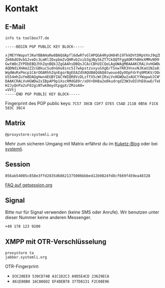 # Kontakt

## E-Mail

<code>info <span class="ritole">ta</span> toolbox77.de</code>

```
-----BEGIN PGP PUBLIC KEY BLOCK-----

xjMEYYWapxYJKwYBBAHaRw8BAQdApfl6dwRfvGlHPQGA4RyUH84h19TkkDVtDRpVXnJ9qZDNJWlu
Zm9AdG9vbGJveDc3LmRlIDxpbmZvQHRvb2xib3g3Ny5kZT7CkQQTFggAORYhBHxXMMvN99flxa0h
GwtW8cZYPDbEBQJhhZqnBQkJZgGAAhsDBQsJCAcCBhUICQoLAgUWAgMBAAAKCRALVvHGWDw2xD+/
AQDNdiXHAm2ZZcGBkucSudnGHu8inc5I7wkpstzvxyuSXgD/TSnw7KR3VnxvNJKaU1N2a8iRyg7s
WqdWuRxPmcp1CArOOARhhZqnEgorBgEEAZdVAQUBAQdAQAtwouo4QyOOpFdrFq9MSKV/OOu8IAfx
US54mhZuYm8DAQgHwn4EGBYIACYWIQR8VzDLzffX5cWtIRsLVvHGWDw2xAUCYYWapwUJCWYBgAIb
DAAKCRALVvHGWDw2xIBpAP9p1XscRMdG89r/xOV+DH8a2e0kudrqdZ3W3vDIVhEOuwD/TeBybw2P
H2JyQnPa2vF82giNTwk0mydtpgpX/ZMzoA8=
=VVtj
-----END PGP PUBLIC KEY BLOCK-----
```

Fingerprint des PGP public keys: `7C57 30CB CDF7 D7E5 C5AD 211B 0B56 F1C6 583C 36C4`

## Matrix

`@proxystore:systemli.org`

Mehr zum sicheren Umgang mit Matrix erfährst du im [Kuketz-Blog](https://www.kuketz-blog.de/element-messaging-ueber-die-matrix-messenger-teil7/) oder bei [systemli](https://www.systemli.org/service/matrix/).

## Session

`056ab54005c858e3ffd2835d68621375006bbbe412b9824fd8cf669f459ea48328`

[FAQ auf getsession.org](https://getsession.org/faq/)

## Signal

Bitte nur für Signal verwenden (keine SMS oder Anrufe). Wir benutzen unter dieser Nummer keine anderen Messenger.

`+49 178 123 9200`

## XMPP mit OTR-Verschlüsselung

<code>proxystore <span class="ritole">ta</span> jabber.systemli.org</code>

OTR-Fingerprint:

* `D3C20EE9 530CD74B A1C1D2C3 A9D5E4CD 23629ECA`
* `861E80B0 16C886D2 EF4DEB78 377D8131 F2C08E96`


